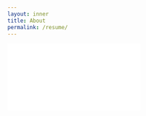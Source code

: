 ```yaml
---
layout: inner
title: About
permalink: /resume/
---
```

<embed src="/img/Johnas-Wong-Resume.pdf" type="application/pdf">